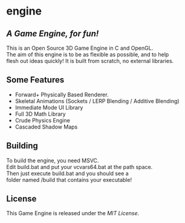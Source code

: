 
# engine
## _A Game Engine, for fun!_


This is an Open Source 3D Game Engine in C and OpenGL. \
The aim of this engine is to be as flexible as possible, and to help \
flesh out ideas quickly! It is built from scratch, no  external libraries.
## Some Features

- Forward+ Physically Based Renderer.
- Skeletal Animations (Sockets / LERP Blending / Additive Blending)
- Immediate Mode UI Library
- Full 3D Math Library
- Crude Physics Engine
- Cascaded Shadow Maps

## Building
To build the engine, you need MSVC.  
Edit build.bat and put your vcvars64.bat at the path space.  
Then just execute build.bat and you should see a \
folder named /build that contains your executable!
## License
This Game Engine is released under the _MIT License_.